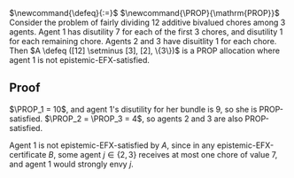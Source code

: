 <span class="invisible">
$\newcommand{\defeq}{:=}$
$\newcommand{\PROP}{\mathrm{PROP}}$
</span>
Consider the problem of fairly dividing 12 additive bivalued chores among 3 agents.
Agent 1 has disutility 7 for each of the first 3 chores,
and disutility 1 for each remaining chore.
Agents 2 and 3 have disuitlity 1 for each chore.
Then $A \defeq ([12] \setminus [3], [2], \{3\})$ is a PROP allocation
where agent 1 is not epistemic-EFX-satisfied.

## Proof

$\PROP_1 = 10$, and agent 1's disutility for her bundle is 9, so she is PROP-satisfied.
$\PROP_2 = \PROP_3 = 4$, so agents 2 and 3 are also PROP-satisfied.

Agent 1 is not epistemic-EFX-satisfied by $A$, since in any epistemic-EFX-certificate $B$,
some agent $j \in \{2, 3\}$ receives at most one chore of value 7,
and agent 1 would strongly envy $j$.
